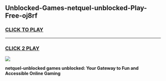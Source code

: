 
## Unblocked-Games-netquel-unblocked-Play-Free-oj8rf
<h3>
<a href="https://premium76.site?title=netquel-unblocked&ref=20M">CLICK TO PLAY</a></h3>
<hr>

<h3>
<a href="https://premium76.site?title=netquel-unblocked&ref=20M">CLICK 2 PLAY</a>
  
</h3>

<a href="https://premium76.site?title=netquel-unblocked&ref=19M"><img src="https://clearcache.store/games.png"></a>


**netquel-unblocked games unblocked: Your Gateway to Fun and Accessible Online Gaming**

